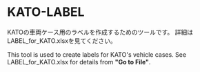# KATO-LABEL
KATOの車両ケース用のラベルを作成するためのツールです。
詳細はLABEL_for_KATO.xlsxを見てください。

This tool is used to create labels for KATO's vehicle cases. See LABEL_for_KATO.xlsx for details from <b>"Go to File"</b>.
